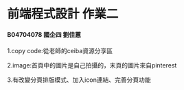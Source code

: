 # 前端程式設計 作業二
#### B04704078 國企四 劉佳蕙
1.copy code:從老師的ceiba資源分享區

2.image:首頁中的圖片是自己拍攝的，末頁的圖片來自pinterest

3.有改變分頁排版模式、加入icon連結、完善分頁功能
